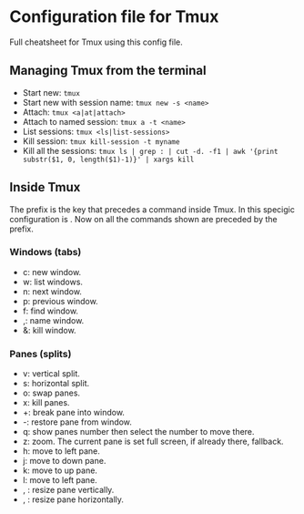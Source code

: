 # Configuration file for Tmux

Full cheatsheet for Tmux using this config file.

## Managing Tmux from the terminal

* Start new: `tmux`
* Start new with session name: `tmux new -s <name>`
* Attach: `tmux <a|at|attach>`
* Attach to named session: `tmux a -t <name>`
* List sessions: `tmux <ls|list-sessions>`
* Kill session: `tmux kill-session -t myname`
* Kill all the sessions: `tmux ls | grep : | cut -d. -f1 | awk '{print
  substr($1, 0, length($1)-1)}' | xargs kill`


## Inside Tmux

The prefix is the key that precedes a command inside Tmux. In this specigic
configuration is <C-Space>. Now on all the commands shown are preceded by the
prefix.

### Windows (tabs)

* c: new window.
* w: list windows.
* n: next window.
* p: previous window.
* f: find window.
* ,: name window.
* &: kill window.

### Panes (splits)

* v: vertical split.
* s: horizontal split.
* o: swap panes.
* x: kill panes.
* +: break pane into window.
* -: restore pane from window.
* q: show panes number then select the number to move there.
* z: zoom. The current pane is set full screen, if already there, fallback.
* h: move to left pane.
* j: move to down pane.
* k: move to up pane.
* l: move to left pane.
* <C-UP>, <C-DOWN>: resize pane vertically.
* <C-LEFT>, <C-RIGHT>: resize pane horizontally.

